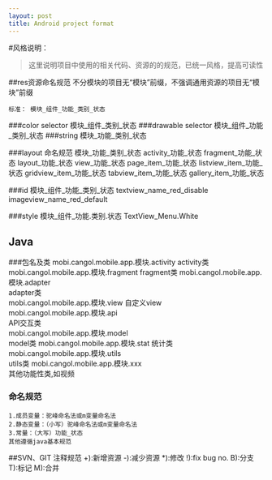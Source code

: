 ```yaml
---
layout: post
title: Android project format
---
```


#风格说明：
>这里说明项目中使用的相关代码、资源的的规范，已统一风格，提高可读性


##res资源命名规范
不分模块的项目无“模块”前缀，不强调通用资源的项目无“模块”前缀

	标准： 模块_组件_功能_类别_状态

###color selector
	模块_组件_类别_状态
###drawable selector
	模块_组件_功能_类别_状态
###string
	模块_功能_类别_状态
	
###layout 命名规范
	模块_功能_类别_状态
	activity_功能_状态
	fragment_功能_状态
	layout_功能_状态
	view_功能_状态
	page_item_功能_状态
	listview_item_功能_状态
	gridview_item_功能_状态
	tabview_item_功能_状态
	gallery_item_功能_状态
	
###id
	模块_组件_功能_类别_状态
	textview_name_red_disable
	imageview_name_red_default
	
###style
	模块_组件_功能.类别.状态
	TextView_Menu.White
	
## Java
###包名及类
	mobi.cangol.mobile.app.模块.activity
		activity类
	mobi.cangol.mobile.app.模块.fragment
	   fragment类
	mobi.cangol.mobile.app.模块.adapter  
		adapter类   
	mobi.cangol.mobile.app.模块.view 
		自定义view    	
	mobi.cangol.mobile.app.模块.api  
		API交互类	    
	mobi.cangol.mobile.app.模块.model    
		model类 
	mobi.cangol.mobile.app.模块.stat
		统计类  	
	mobi.cangol.mobile.app.模块.utils    
		utils类 
	mobi.cangol.mobile.app.模块.xxx  
		其他功能性类,如视频 

### 命名规范
	1.成员变量：驼峰命名法或m变量命名法
	2.静态变量：（小写）驼峰命名法或m变量命名法
	3.常量：（大写）功能_状态 
	其他遵循java基本规范
	
##SVN、GIT 注释规范
	+):新增资源
	-):减少资源
	*):修改
	!):fix bug no.
	B):分支
	T):标记
	M):合并

  
    